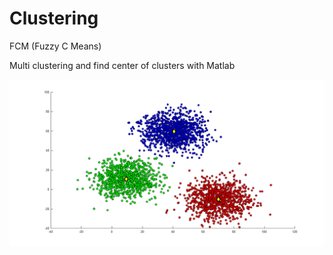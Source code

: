 # Clustering

FCM (Fuzzy C Means)

Multi clustering and find center of clusters with Matlab

![Screenshot](screenshot.png)
